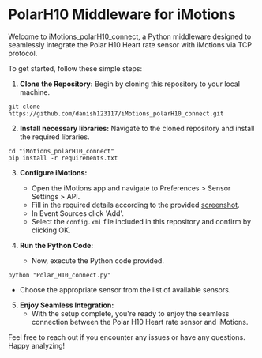 # PolarH10 Middleware for iMotions

Welcome to iMotions_polarH10_connect, a Python middleware designed to seamlessly integrate the Polar H10 Heart rate sensor with iMotions via TCP protocol.

To get started, follow these simple steps:

1. **Clone the Repository:** Begin by cloning this repository to your local machine.
```console
git clone https://github.com/danish123117/iMotions_polarH10_connect.git

```  

2. **Install necessary libraries:** Navigate to the cloned repository and install the required libraries.
```console  
cd "iMotions_polarH10_connect"
pip install -r requirements.txt
```
  
3. **Configure iMotions:**
   - Open the iMotions app and navigate to Preferences > Sensor Settings > API.
   - Fill in the required details according to the provided [screenshot](https://github.com/danish123117/iMotions_polarH10_connect/blob/main/iMotions%20API%20sanpshot.png).
   - In Event Sources click 'Add'.
   - Select the `config.xml` file included in this repository and confirm by clicking OK.

4. **Run the Python Code:**
   - Now, execute the Python code provided.
```console
python "Polar_H10_connect.py"
```
   - Choose the appropriate sensor from the list of available sensors.

5. **Enjoy Seamless Integration:**
   - With the setup complete, you're ready to enjoy the seamless connection between the Polar H10 Heart rate sensor and iMotions.

Feel free to reach out if you encounter any issues or have any questions. Happy analyzing!



